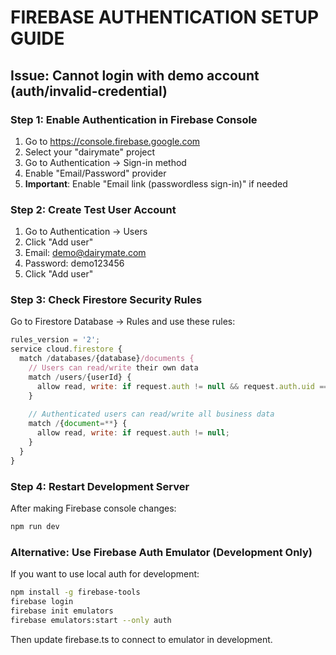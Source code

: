 # FIREBASE AUTHENTICATION SETUP GUIDE

## Issue: Cannot login with demo account (auth/invalid-credential)

### Step 1: Enable Authentication in Firebase Console
1. Go to https://console.firebase.google.com
2. Select your "dairymate" project
3. Go to Authentication → Sign-in method
4. Enable "Email/Password" provider
5. **Important**: Enable "Email link (passwordless sign-in)" if needed

### Step 2: Create Test User Account
1. Go to Authentication → Users
2. Click "Add user"
3. Email: demo@dairymate.com
4. Password: demo123456
5. Click "Add user"

### Step 3: Check Firestore Security Rules
Go to Firestore Database → Rules and use these rules:

```javascript
rules_version = '2';
service cloud.firestore {
  match /databases/{database}/documents {
    // Users can read/write their own data
    match /users/{userId} {
      allow read, write: if request.auth != null && request.auth.uid == userId;
    }
    
    // Authenticated users can read/write all business data
    match /{document=**} {
      allow read, write: if request.auth != null;
    }
  }
}
```

### Step 4: Restart Development Server
After making Firebase console changes:
```bash
npm run dev
```

### Alternative: Use Firebase Auth Emulator (Development Only)
If you want to use local auth for development:
```bash
npm install -g firebase-tools
firebase login
firebase init emulators
firebase emulators:start --only auth
```

Then update firebase.ts to connect to emulator in development.
